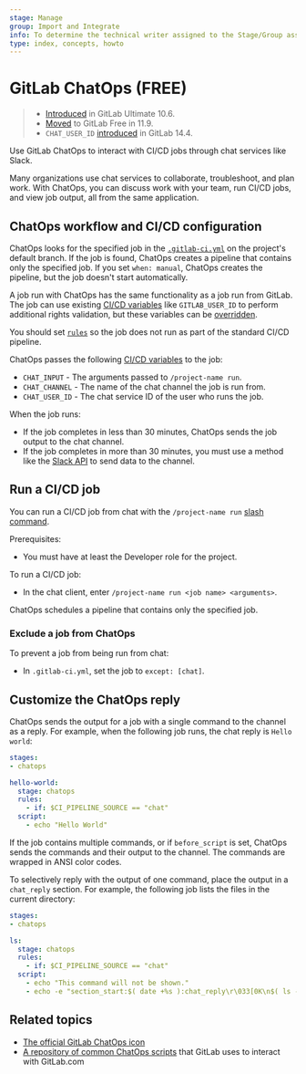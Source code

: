 ```yaml
---
stage: Manage
group: Import and Integrate
info: To determine the technical writer assigned to the Stage/Group associated with this page, see https://about.gitlab.com/handbook/product/ux/technical-writing/#assignments
type: index, concepts, howto
---
```


# GitLab ChatOps **(FREE)**

> - [Introduced](https://gitlab.com/gitlab-org/gitlab/-/merge_requests/4466) in GitLab Ultimate 10.6.
> - [Moved](https://gitlab.com/gitlab-org/gitlab-foss/-/merge_requests/24780) to GitLab Free in 11.9.
> - `CHAT_USER_ID` [introduced](https://gitlab.com/gitlab-org/gitlab/-/issues/341798) in GitLab 14.4.

Use GitLab ChatOps to interact with CI/CD jobs through chat services
like Slack.

Many organizations use chat services to collaborate, troubleshoot, and plan work. With ChatOps,
you can discuss work with your team, run CI/CD jobs, and view job output, all from the same
application.

## ChatOps workflow and CI/CD configuration

ChatOps looks for the specified job in the
[`.gitlab-ci.yml`](../yaml/index.md) on the project's default
branch. If the job is found, ChatOps creates a pipeline that contains
only the specified job. If you set `when: manual`, ChatOps creates the
pipeline, but the job doesn't start automatically.

A job run with ChatOps has the same functionality as a job run from
GitLab. The job can use existing [CI/CD variables](../variables/index.md#predefined-cicd-variables) like
`GITLAB_USER_ID` to perform additional rights validation, but these
variables can be [overridden](../variables/index.md#cicd-variable-precedence).

You should set [`rules`](../yaml/index.md#rules) so the job does not
run as part of the standard CI/CD pipeline.

ChatOps passes the following [CI/CD variables](../variables/index.md#predefined-cicd-variables)
to the job:

- `CHAT_INPUT` - The arguments passed to `/project-name run`.
- `CHAT_CHANNEL` - The name of the chat channel the job is run from.
- `CHAT_USER_ID` - The chat service ID of the user who runs the job.

When the job runs:

- If the job completes in less than 30 minutes, ChatOps sends the job output to the chat channel.
- If the job completes in more than 30 minutes, you must use a method like the
  [Slack API](https://api.slack.com/) to send data to the channel.

## Run a CI/CD job

You can run a CI/CD job from chat with the `/project-name run`
[slash command](../../integration/slash_commands.md).

Prerequisites:

- You must have at least the Developer role for the project.

To run a CI/CD job:

- In the chat client, enter `/project-name run <job name> <arguments>`.

ChatOps schedules a pipeline that contains only the specified job.

### Exclude a job from ChatOps

To prevent a job from being run from chat:

- In `.gitlab-ci.yml`, set the job to `except: [chat]`.

## Customize the ChatOps reply

ChatOps sends the output for a job with a single command to the
channel as a reply. For example, when the following job runs,
the chat reply is `Hello world`:

```yaml
stages:
- chatops

hello-world:
  stage: chatops
  rules:
    - if: $CI_PIPELINE_SOURCE == "chat"
  script:
    - echo "Hello World"
```

If the job contains multiple commands, or if `before_script` is set, ChatOps sends the commands
and their output to the channel. The commands are wrapped in ANSI color codes.

To selectively reply with the output of one command, place the output
in a `chat_reply` section. For example, the following job lists the
files in the current directory:

```yaml
stages:
- chatops

ls:
  stage: chatops
  rules:
    - if: $CI_PIPELINE_SOURCE == "chat"
  script:
    - echo "This command will not be shown."
    - echo -e "section_start:$( date +%s ):chat_reply\r\033[0K\n$( ls -la )\nsection_end:$( date +%s ):chat_reply\r\033[0K"
```

## Related topics

- [The official GitLab ChatOps icon](img/gitlab-chatops-icon.png)
- [A repository of common ChatOps scripts](https://gitlab.com/gitlab-com/chatops)
  that GitLab uses to interact with GitLab.com
